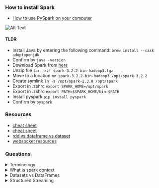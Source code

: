 ### How to install Spark

- [How to use PySpark on your computer](https://towardsdatascience.com/how-to-use-pyspark-on-your-computer-9c7180075617)

![Alt Text](https://miro.medium.com/v2/resize:fit:1400/format:webp/1*J6jWDf1eYu3U6SHvfAEt1A.jpeg)

#### TLDR

- Install Java by entering the following command: `brew install --cask adoptopenjdk`
- Confirm by `java -version`
- Download Spark from [here](https://spark.apache.org/downloads.html)
- Unzip file `tar -xzf spark-3.2.2-bin-hadoop3.tgz`
- Move to a location `mv spark-3.2.2-bin-hadoop3 /opt/spark-3.2.2`
- Create symlink `ln -s /opt/spark-2.3.0 /opt/spark̀`
- Export in .zshrc `export SPARK_HOME=/opt/spark`
- Export in .zshrc `export PATH=$SPARK_HOME/bin:$PATH`
- Install pyspark `pip install pyspark`
- Confirm by `pyspark`

### Resources

- [cheat sheet](https://s3.amazonaws.com/assets.datacamp.com/blog_assets/PySpark_SQL_Cheat_Sheet_Python.pdf)
- [cheat sheet](https://runawayhorse001.github.io/LearningApacheSpark/cheat.html)
- [rdd vs dataframe vs dataset](https://phoenixnap.com/kb/rdd-vs-dataframe-vs-dataset#:~:text=DataFrames%20are%20a%20SparkSQL%20data,and%20the%20convenience%20of%20RDDs.)
- [websocket resources](https://github.com/ColinEberhardt/awesome-public-streaming-datasets)

### Questions

<details>
  <summary>Terminology</summary>
  <div>
    SparkSession is an entry point to Spark functionality and represents the connection to a Spark cluster.<br>
    It consists of a driver program and a set of executor programs, and it can run on a cluster of machines.<br>
    SparkSession was introduced in Spark 2.0 as a new unified entry point for working with structured data and the DataFrames API.<br>
    SparkSession is the entry point to using the Spark SQL API. It is responsible for creating DataFrames, executing SQL queries, and reading and writing data in a variety of formats.<br>
    SparkContext — provides connection to Spark with the ability to create RDDs<br>
    SQLContext — provides connection to Spark with the ability to run SQL queries on data<br><br>
    SparkSession — all-encompassing context which includes coverage for SparkContext, SQLContext and HiveContext.
</div>
</details>

<details>
  <summary>What is spark context</summary>
  <div>
    In Spark, a SparkContext represents the connection to a Spark cluster and can be used to create RDDs, accumulators, and broadcast variables on that cluster. It is the entry point to any Spark functionality and allows a Spark application to access Spark Cluster with the help of a Resource Manager.
    <br>
    In more technical terms, a SparkContext is a client-side driver that coordinates the execution of the job on a cluster. When a Spark application is executed, it connects to the cluster through the SparkContext and communicates with the Resource Manager to allocate and manage resources on the cluster. The SparkContext also sets up the execution environment for Spark and provides access to the configuration settings and Spark APIs.
</div>
</details>

<details>
<summary>Datasets vs DataFrames</summary>
<div>
    Datasets are strongly typed APIs, which means they allow users to specify the schema for their data and get compile-time type safety. DataFrames, on the other hand, are weakly typed APIs, which means they infer the schema of the data at runtime.<br>
    Datasets are faster than DataFrames because of the strong typing and compile-time optimization. However, this comes at the cost of more memory usage, since Datasets need to store the schema information.
</br>
</details>

<details>
<summary>Structured Streaming</summary>
<div>
    Structured streaming is a high-level API for stream processing provided by Apache Spark, a fast and general-purpose cluster-computing system. The primary aim of structured streaming is to make it easier to build end-to-end streaming applications, which integrate with storage and serving systems.

Here are a few core concepts around structured streaming:

1. **Unbounded Data**: In the context of structured streaming, data is considered as unbounded, i.e., it is a never-ending input data stream. This data could be consumed from various sources like Kafka, Flume, Kinesis, or TCP sockets, and can be processed using complex algorithms expressed with high-level functions like `map`, `reduce`, `join`, `window`, etc.

2. **DataFrame/Dataset API**: Structured Streaming uses DataFrame and Dataset APIs for handling data. Data is processed in Spark using data frames or data sets, where each data item is a row that is processed as it comes in.

3. **Streaming Computation**: A streaming computation is treated as a continual incrementally updated query on the unbounded input data. The system automatically breaks down the streaming computation into discrete stages that can be computed and materialized in a distributed and fault-tolerant manner.

4. **Output Modes**: There are three types of output modes in Structured Streaming: complete mode, append mode, and update mode. The output mode defines what will be written to the output sink when there is new data available in the DataFrame/Dataset.

   - **Complete Mode**: The entire updated DataFrame will be written to the sink.
   - **Append Mode**: Only the new rows appended to the DataFrame will be written to the sink.
   - **Update Mode**: Only the rows that were updated in the DataFrame will be written to the sink.

5. **Event Time and Watermarking**: Structured Streaming provides support for event time, which is the time embedded in the data itself, and watermarks, which are a threshold of how late the data is expected to be.

6. **Fault Tolerance**: Structured streaming ensures end-to-end, exactly-once fault-tolerance through checkpointing and Write-Ahead Logs, which allow it to recover state and continue processing after failures.

Understanding the core concept of structured streaming will help you design applications that can handle live data streams efficiently and effectively.
</br>

</details>
